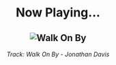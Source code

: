 <div align="center"> 
<h1>Now Playing...</h1>

![Walk On By](https://i.scdn.co/image/ab67616d00001e026ca3755502b65b89ad562003)
--
_<p>Track: Walk On By - Jonathan Davis </p>_
</div>
